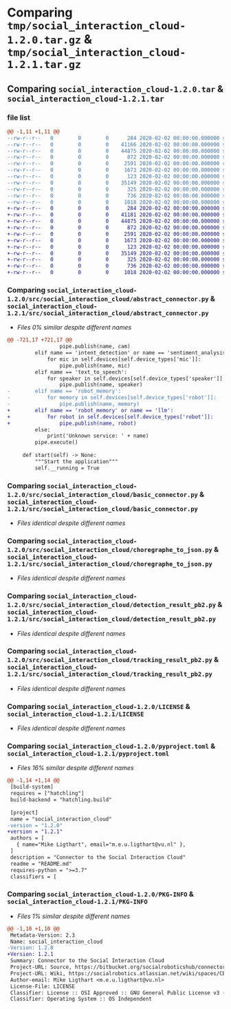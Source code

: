 # Comparing `tmp/social_interaction_cloud-1.2.0.tar.gz` & `tmp/social_interaction_cloud-1.2.1.tar.gz`

## Comparing `social_interaction_cloud-1.2.0.tar` & `social_interaction_cloud-1.2.1.tar`

### file list

```diff
@@ -1,11 +1,11 @@
--rw-r--r--   0        0        0      284 2020-02-02 00:00:00.000000 social_interaction_cloud-1.2.0/src/social_interaction_cloud/__init__.py
--rw-r--r--   0        0        0    41166 2020-02-02 00:00:00.000000 social_interaction_cloud-1.2.0/src/social_interaction_cloud/abstract_connector.py
--rw-r--r--   0        0        0    44875 2020-02-02 00:00:00.000000 social_interaction_cloud-1.2.0/src/social_interaction_cloud/basic_connector.py
--rw-r--r--   0        0        0      872 2020-02-02 00:00:00.000000 social_interaction_cloud-1.2.0/src/social_interaction_cloud/choregraphe_to_json.py
--rw-r--r--   0        0        0     2591 2020-02-02 00:00:00.000000 social_interaction_cloud-1.2.0/src/social_interaction_cloud/detection_result_pb2.py
--rw-r--r--   0        0        0     1673 2020-02-02 00:00:00.000000 social_interaction_cloud-1.2.0/src/social_interaction_cloud/tracking_result_pb2.py
--rw-r--r--   0        0        0      123 2020-02-02 00:00:00.000000 social_interaction_cloud-1.2.0/.gitignore
--rw-r--r--   0        0        0    35149 2020-02-02 00:00:00.000000 social_interaction_cloud-1.2.0/LICENSE
--rw-r--r--   0        0        0      325 2020-02-02 00:00:00.000000 social_interaction_cloud-1.2.0/README.md
--rw-r--r--   0        0        0      736 2020-02-02 00:00:00.000000 social_interaction_cloud-1.2.0/pyproject.toml
--rw-r--r--   0        0        0     1018 2020-02-02 00:00:00.000000 social_interaction_cloud-1.2.0/PKG-INFO
+-rw-r--r--   0        0        0      284 2020-02-02 00:00:00.000000 social_interaction_cloud-1.2.1/src/social_interaction_cloud/__init__.py
+-rw-r--r--   0        0        0    41181 2020-02-02 00:00:00.000000 social_interaction_cloud-1.2.1/src/social_interaction_cloud/abstract_connector.py
+-rw-r--r--   0        0        0    44875 2020-02-02 00:00:00.000000 social_interaction_cloud-1.2.1/src/social_interaction_cloud/basic_connector.py
+-rw-r--r--   0        0        0      872 2020-02-02 00:00:00.000000 social_interaction_cloud-1.2.1/src/social_interaction_cloud/choregraphe_to_json.py
+-rw-r--r--   0        0        0     2591 2020-02-02 00:00:00.000000 social_interaction_cloud-1.2.1/src/social_interaction_cloud/detection_result_pb2.py
+-rw-r--r--   0        0        0     1673 2020-02-02 00:00:00.000000 social_interaction_cloud-1.2.1/src/social_interaction_cloud/tracking_result_pb2.py
+-rw-r--r--   0        0        0      123 2020-02-02 00:00:00.000000 social_interaction_cloud-1.2.1/.gitignore
+-rw-r--r--   0        0        0    35149 2020-02-02 00:00:00.000000 social_interaction_cloud-1.2.1/LICENSE
+-rw-r--r--   0        0        0      325 2020-02-02 00:00:00.000000 social_interaction_cloud-1.2.1/README.md
+-rw-r--r--   0        0        0      736 2020-02-02 00:00:00.000000 social_interaction_cloud-1.2.1/pyproject.toml
+-rw-r--r--   0        0        0     1018 2020-02-02 00:00:00.000000 social_interaction_cloud-1.2.1/PKG-INFO
```

### Comparing `social_interaction_cloud-1.2.0/src/social_interaction_cloud/abstract_connector.py` & `social_interaction_cloud-1.2.1/src/social_interaction_cloud/abstract_connector.py`

 * *Files 0% similar despite different names*

```diff
@@ -721,17 +721,17 @@
                 pipe.publish(name, cam)
         elif name == 'intent_detection' or name == 'sentiment_analysis':
             for mic in self.devices[self.device_types['mic']]:
                 pipe.publish(name, mic)
         elif name == 'text_to_speech':
             for speaker in self.devices[self.device_types['speaker']]:
                 pipe.publish(name, speaker)
-        elif name == 'robot_memory':
-            for memory in self.devices[self.device_types['robot']]:
-                pipe.publish(name, memory)
+        elif name == 'robot_memory' or name == 'llm':
+            for robot in self.devices[self.device_types['robot']]:
+                pipe.publish(name, robot)
         else:
             print('Unknown service: ' + name)
         pipe.execute()
 
     def start(self) -> None:
         """Start the application"""
         self.__running = True
```

### Comparing `social_interaction_cloud-1.2.0/src/social_interaction_cloud/basic_connector.py` & `social_interaction_cloud-1.2.1/src/social_interaction_cloud/basic_connector.py`

 * *Files identical despite different names*

### Comparing `social_interaction_cloud-1.2.0/src/social_interaction_cloud/choregraphe_to_json.py` & `social_interaction_cloud-1.2.1/src/social_interaction_cloud/choregraphe_to_json.py`

 * *Files identical despite different names*

### Comparing `social_interaction_cloud-1.2.0/src/social_interaction_cloud/detection_result_pb2.py` & `social_interaction_cloud-1.2.1/src/social_interaction_cloud/detection_result_pb2.py`

 * *Files identical despite different names*

### Comparing `social_interaction_cloud-1.2.0/src/social_interaction_cloud/tracking_result_pb2.py` & `social_interaction_cloud-1.2.1/src/social_interaction_cloud/tracking_result_pb2.py`

 * *Files identical despite different names*

### Comparing `social_interaction_cloud-1.2.0/LICENSE` & `social_interaction_cloud-1.2.1/LICENSE`

 * *Files identical despite different names*

### Comparing `social_interaction_cloud-1.2.0/pyproject.toml` & `social_interaction_cloud-1.2.1/pyproject.toml`

 * *Files 16% similar despite different names*

```diff
@@ -1,14 +1,14 @@
 [build-system]
 requires = ["hatchling"]
 build-backend = "hatchling.build"
 
 [project]
 name = "social_interaction_cloud"
-version = "1.2.0"
+version = "1.2.1"
 authors = [
   { name="Mike Ligthart", email="m.e.u.ligthart@vu.nl" },
 ]
 description = "Connector to the Social Interaction Cloud"
 readme = "README.md"
 requires-python = ">=3.7"
 classifiers = [
```

### Comparing `social_interaction_cloud-1.2.0/PKG-INFO` & `social_interaction_cloud-1.2.1/PKG-INFO`

 * *Files 1% similar despite different names*

```diff
@@ -1,10 +1,10 @@
 Metadata-Version: 2.3
 Name: social_interaction_cloud
-Version: 1.2.0
+Version: 1.2.1
 Summary: Connector to the Social Interaction Cloud
 Project-URL: Source, https://bitbucket.org/socialroboticshub/connectors/src/master/python/sic/
 Project-URL: Wiki, https://socialrobotics.atlassian.net/wiki/spaces/CBSR/overview
 Author-email: Mike Ligthart <m.e.u.ligthart@vu.nl>
 License-File: LICENSE
 Classifier: License :: OSI Approved :: GNU General Public License v3 (GPLv3)
 Classifier: Operating System :: OS Independent
```

